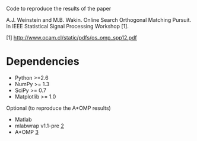Code to reproduce the results of the paper

A.J. Weinstein and M.B. Wakin. Online Search Orthogonal Matching Pursuit. In
IEEE Statistical Signal Processing Workshop [1].

[1] http://www.ocam.cl/static/pdfs/os_omp_spp12.pdf

Dependencies
============

* Python >=2.6
* NumPy >= 1.3
* SciPy >= 0.7
* Matplotlib >= 1.0

Optional (to reproduce the A*OMP results)

* Matlab
* mlabwrap v1.1-pre [2]
* A*OMP [3]

[2]: https://github.com/aweinstein/mlabwrap
[3]: http://students.sabanciuniv.edu/~karahanoglu/AStar/AStarOMPv_01.00.zip